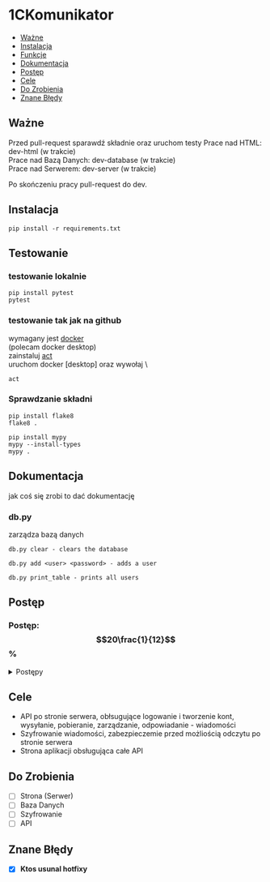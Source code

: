 # 1CKomunikator

- [Ważne](#ważne)
- [Instalacja](#instalacja)
- [Funkcje](#funkcje)
- [Dokumentacja](#dokumentacja)
- [Postęp](#postęp)
- [Cele](#cele)
- [Do Zrobienia](#do-zrobienia)
- [Znane Błędy](#znane-błędy)

## Ważne
Przed pull-request sparawdź składnie oraz uruchom testy
Prace nad HTML: dev-html (w trakcie) \
Prace nad Bazą Danych: dev-database (w trakcie) \
Prace nad Serwerem: dev-server (w trakcie)

Po skończeniu pracy pull-request do dev.

## Instalacja

```shell
pip install -r requirements.txt
```

## Testowanie

### testowanie lokalnie

```shell
pip install pytest
pytest
```

### testowanie tak jak na github

wymagany jest [docker](https://www.docker.com/) \
(polecam docker desktop) \
zainstaluj [act](https://nektosact.com/installation/index.html) \
uruchom docker [desktop] oraz wywołaj \
```shell
act
```

### Sprawdzanie składni

```shell
pip install flake8
flake8 .
```

```shell
pip install mypy
mypy --install-types
mypy .
```

## Dokumentacja

jak coś się zrobi to dać dokumentację

### db.py

zarządza bazą danych

`db.py clear - clears the database`

`db.py add <user> <password> - adds a user`

`db.py print_table - prints all users`

## Postęp

### **Postęp: $$20\frac{1}{12}$$%**

<details>
<summary> Postępy </summary>

### Podstawa serwera

- [ ] Całość gotowa     (100%)
- [ ] Większość gotowa  (~75%)
- [ ] Połowa gotowa     (~50%)
- [x] Mniejszość gotowa (~25%)
- [ ] Nic nie jest gotowe (0%)

### Obsługa bazy danych

- [ ] Całość gotowa     (100%)
- [ ] Większość gotowa  (~75%)
- [ ] Połowa gotowa     (~50%)
- [x] Mniejszość gotowa (~25%)
- [ ] Nic nie jest gotowe (0%)

### Działające API - Weryfikacja danych

- [ ] Całość gotowa     (100%)
- [ ] Większość gotowa  (~75%)
- [x] Połowa gotowa     (~50%)
- [ ] Mniejszość gotowa (~25%)
- [ ] Nic nie jest gotowe (0%)

### Działające API - Obsługa wiadomości

- [ ] Całość gotowa     (100%)
- [ ] Większość gotowa  (~75%)
- [ ] Połowa gotowa     (~50%)
- [ ] Mniejszość gotowa (~25%)
- [x] Nic nie jest gotowe (0%)

### Szyfrowanie

- [ ] Całość gotowa     (100%)
- [ ] Większość gotowa  (~75%)
- [ ] Połowa gotowa     (~50%)
- [ ] Mniejszość gotowa (~25%)
- [x] Nic nie jest gotowe (0%)

### Inne g$%&a

- [ ] Całość gotowa     (100%)
- [ ] Większość gotowa  (~75%)
- [ ] Połowa gotowa     (~50%)
- [x] Mniejszość gotowa (~25%)
- [ ] Nic nie jest gotowe (0%)

</details>

## Cele

- API po stronie serwera, obłsugujące logowanie i tworzenie kont, wysyłanie, pobieranie, zarządzanie, odpowiadanie -
  wiadomości
- Szyfrowanie wiadomości, zabezpieczemie przed możliością odczytu po stronie serwera
- Strona aplikacji obsługująca całe API

## Do Zrobienia

- [ ] Strona (Serwer)
- [ ] Baza Danych
- [ ] Szyfrowanie
- [ ] API

## Znane Błędy

- [x] **Ktos usunal hotfixy**
